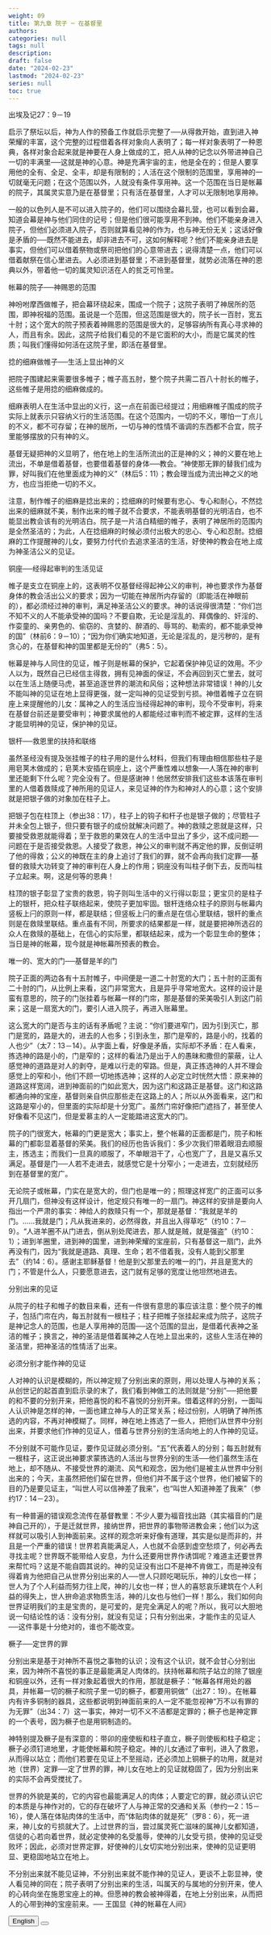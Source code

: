 ```yaml
---
weight: 09
title: 第九章 院子 ─ 在基督里
authors: 
categories: null
tags: null
description: 
draft: false
date: "2024-02-23"
lastmod: "2024-02-23"
series: null
toc: true
---
```


<!--more-->
 出埃及记27：9－19

  启示了祭坛以后，神为人作的预备工作就启示完整了──从得救开始，直到进入神荣耀的丰富，这个完整的过程借着各样对象向人表明了；每一样对象表明了一种恩典，各样对象合起来就是神要在人身上做成的工，把人从神的记念以外带进神自己一切的丰满里──这就是神的心意。神是充满宇宙的主，他是全在的；但是人要享用他的全有、全足、全丰，却是有限制的；人活在这个限制的范围里，享用神的一切就毫无问题；在这个范围以外，人就没有条件享用神。这一个范围在当日是帐幕的院子，其属灵实意乃是在基督里；只有活在基督里，人才可以无限制地享用神。

  一般的以色列人是不可以进入院子的，他们可以围绕会幕扎营，也可以看到会幕，知道会幕是神与他们同住的记号；但是他们很可能享用不到神。他们不能亲身进入院子，但他们必须进入院子，否则就算看见神的作为，也与神无份无关；这话好像是矛盾的──既然不能进去，却非进去不可，这如何解释呢？他们不能亲身进去是事实，但他们可以借着祭物或祭司把他们的心意带进去；说得清楚一点，他们可以借着献祭在信心里进去。人必须进到基督里；不进到基督里，就势必流落在神的恩典以外，带着他一切的属灵知识活在人的贫乏可怜里。

  帐幕的院子──神赐恩的范围

  神吩咐摩西做帷子，把会幕环绕起来，围成一个院子；这院子表明了神居所的范围，即神祝福的范围。虽说是一个范围，但这范围是很大的，院子长一百肘，宽五十肘；这个宽大的院子预表着神赐恩的范围是很大的，足够容纳所有真心寻求神的人，而且有余。因此，这院子给我们看见的不是它面积的大小，而是它属灵的性质；叫我们懂得如何活在这院子里，即活在基督里。

  捻的细麻做帷子──生活上显出神的义

  把院子围建起来需要很多帷子；帷子高五肘，整个院子共需二百八十肘长的帷子，这些帷子是用捻的细麻做成的。

  细麻表明人在生活中显出的义行，这一点在前面已经提过；用细麻帷子围成的院子实际上就表示只容纳义行的生活范围。在这个范围内，一切的不义，哪怕一丁点儿的不义，都不可存留；在神的居所，一切与神的性情不谐调的东西都不合宜，院子里能够摆放的只有神的义。

  基督无疑把神的义显明了，他在地上的生活所流出的正是神的义；神的义要在地上流出，不单是借着基督，也要借着基督的身体──教会。“神使那无罪的替我们成为罪，好叫我们在他里面成为神的义”（林后5：11）；教会理当成为流出神之义的地方，也应当拒绝一切的不义。

  注意，制作帷子的细麻是捻出来的；捻细麻的时候要有忠心、专心和耐心，不然捻出来的细麻就不美，制作出来的帷子就不合要求，不能表明基督的光明洁白，也不能显出教会该有的光明洁白。院子是一片洁白精细的帷子，表明了神居所的范围内是全然圣洁的；为此，人在捻细麻的时候必须付出极大的忠心、专心和忍耐。捻细麻的工作提醒神的儿女，要努力付代价去追求圣洁的生活，好使神的教会在地上成为神圣洁公义的见证。

  铜座──经得起审判的生活见证

  帷子是支立在铜座上的，这表明不仅基督经得起神公义的审判，神也要求作为基督身体的教会活出公义的要求；因为一切能在神居所内存留的（即能活在神眼前的），都必须经过神的审判，满足神圣洁公义的要求。神的话说得很清楚：“你们岂不知不义的人不能承受神的国吗？不要自欺，无论是淫乱的、拜偶像的、奸淫的、作娈童的、亲男色的、偷窃的、贪婪的、醉酒的、辱骂的、勒索的，都不能承受神的国”（林前6：9－10）；“因为你们确实地知道，无论是淫乱的，是污秽的，是有贪心的，在基督和神的国里都是无份的”（弗5：5）。

  帐幕是神与人同住的见证，帷子则是帐幕的保护，它起着保护神见证的效用。不少人以为，既然自己已经信主得救，拥有见神面的保证，不会再回到灭亡里去，就可以在生活上随便马虎，甚至追逐世界的潮流和风俗；这种想法非常错误！神的儿女不能叫神的见证在地上显得更强，就一定叫神的见证受到亏损。神借着帷子立在铜座上来提醒他的儿女：属神之人的生活应当经得起神的审判，现今不受审判，将来在基督台前还是要受审判；神要求属他的人都能经过审判而不被定罪，这样的生活才能显明神的见证，保护神的见证。

  银杆──救恩里的扶持和联络

  虽然圣经没有提及张挂帷子的柱子用的是什么材料，但我们有理由相信那些柱子是用皂荚木做成的；皂荚木安插在铜座上，这个严重性难以想象──人落在神的审判里还能剩下什么呢？完全没有了。但是感谢神！他居然安排我们这些本该落在审判里的人借着救赎成了神所用的见证人，来见证神的作为和神对人的心意；这个安排就是把银子做的对象加在柱子上。

  把银子包在柱顶上（参出38：17），柱子上的钩子和杆子也是银子做的；尽管柱子并未全包上银子，但只要有银子的成份就解决问题了。神的救赎之恩就是这样，只要接受救恩就能得着；至于救恩的果效在人的生活中显出了多少，这不成问题──问题在于是否接受救恩。人接受了救恩，神公义的审判就不再定他的罪，反倒证明了他的得救；公义的神既在主的身上追讨了我们的罪，就不会再向我们定罪──基督的救赎大功转变了神的审判在人身上的作用；铜座没有叫柱子倒下去，反而叫柱子立起来。啊，这是何等的恩典！

  柱顶的银子彰显了宝贵的救恩，钩子则叫生活中的义行得以彰显；更宝贝的是柱子上的银杆，把众柱子联络起来，使院子更加牢固。银杆连络众柱子的原则与帐幕内竖板上闩的原则一样，都是联结；但竖板上闩的重点是在信心里联结，银杆的重点则是在救赎里联结。重点虽有不同，所要求的结果都是一样，就是要把神所选召的众人在救赎的基础上，在信心的实际里，都联结起来，成为一个彰显生命的整体；当日是神的帐幕，现今就是神帐幕所预表的教会。

  唯一的、宽大的门──基督是羊的门

  院子正面的两边各有十五肘帷子，中间便是一道二十肘宽的大门；五十肘的正面有二十肘的门，从比例上来看，这门非常宽大，且是异乎寻常地宽大。这样的设计是蛮有意思的，院子的门张挂着与帐幕一样的门帘，那是基督的荣美吸引人到这门前来；这是一扇宽大的门，要引人进入院子，再进入账幕里。

  这么宽大的门是否与主的话有矛盾呢？主说：“你们要进窄门，因为引到灭亡，那门是宽的，路是大的，进去的人也多；引到永生，那门是窄的，路是小的，找着的人也少”（太7：13－14）。从字面上看，好像是矛盾，实际却不矛盾：在人看来，拣选神的路是小的，门是窄的；这样的看法乃是出于人的愚昧和撒但的蒙蔽，让人感觉神的道路是对人的剥夺，是难以行走的窄路。但是，真正拣选神的人并不理会感觉上的窄和小，他们不顾一切地拣选神；这样的人必定立时恍然大悟：原来神的道路这样宽阔，进到神面前的门如此宽大，因为这门和这路正是基督。这门和这路都通向神的宝座，基督则亲自供应那些走在这路上的人；所以从外面看来，这门和这路是窄小的，但里面的实际却是十分宽广。虽然门帘好像把门遮挡了，甚至使人好像看不见这门，但是爱慕主的人一定能踏进这宽大的门。

  院子的门很宽大，帐幕的门更是宽大；事实上，整个帐幕的正面都是门，院子和帐幕的门都彰显着基督的荣美。我们的经历也告诉我们：多少次我们带着眼泪去顺服主，拣选主；而我们一旦真的顺服了，不单眼泪干了，心也宽广了，且是又喜乐又满足。基督是门──人若不走进去，就感觉它是十分窄小；一走进去，立刻就经历到在基督里的宽广。

  无论院子或帐幕，门实在是宽大的，但门也是唯一的；照理这样宽广的正面可以多开几扇门，但神没有这样设计，他定规只有唯一的一扇门。神这样的安排是要向人指出一个严肃的事实：神给人的救赎只有一个，那就是基督：“我就是羊的门。……我就是门；凡从我进来的，必然得救，并且出入得草吃”（约10：7－9）。“人进羊圈不从门进去，倒从别处爬进去，那人就是贼，就是强盗”（约10：1）；进到羊圈里，进到神的国里，进到神荣耀的宝座前，只有基督这一扇门，此外再没有门，因为“我就是道路、真理、生命；若不借着我，没有人能到父那里去”（约14：6）。感谢主耶稣基督！他是到父那里去的唯一的门，并且是宽大的门；不管是什么人，只要愿意进去，这门就有足够的宽度让他坦然地进去。

  分别出来的见证

  从院子的柱子和帷子的数目来看，还有一件很有意思的事应该注意：整个院子的帷子，包括门帘在内，每五肘就有一根柱子；柱子把帷子张挂起来成为院子，这院子是神记念人的范围，也是人享用神的范围──这个范围的显出，是借着代表神之圣洁的帷子；换言之，神的圣洁是借着属神之人在地上显出来的，这些人生活在神的圣洁里，把神圣洁的性情活了出来。

  必须分别才能作神的见证

  人对神的认识是模糊的，所以神定规了分别出来的原则，用以处理人与神的关系；从创世记的起首直到启示录的末了，我们看到神做工的法则就是“分别”──把他要的和不要的分别开来，把他喜悦的和不喜悦的分别开来。借着这样的分别，一面叫人认识神是怎样的神，一面也建立神与人的正常关系；经过份别，人明确了神所拣选的内容，不再对神模糊了。同样，神在地上拣选了一些人，把他们从世界中分别出来，并要求他们作神的见证人，借着与世界分别的生活向地上的人作神的见证。

  不分别就不可能作见证，要作见证就必须分别。“五”代表着人的分别；每五肘就有一根柱子，这正说出神要求蒙拣选的人活出与世界分别的生活──他们虽然生活在地上，却不随从、不接受世界的潮流、风气和观念，因为他们是被主从世界中分别出来的；今天，主虽然把他们留在世界，但他们并不属于这个世界，他们被留下的目的乃是要见证主，“叫世人可以信神差了我来”，也“叫世人知道神差了我来”（参约17：14－23）。

  有一种普遍的错误观念流传在基督教里：不少人要为福音找出路（其实福音的门是神自己开的），于是迁就世界，接纳世界，把世界的事物带进教会来；他们以为这样就可以吸引人到神面前来。这样的观念听来好像有道理，其实是似是而非的，并且是一个严重的错误！世界若真能满足人，人也就不会感到虚空愁烦了，何必再去寻找主呢？世界既不能带给人安息，为什么还要用世界作诱饵呢？难道主还要世界来帮忙吗？这是不能自圆其说的。神的见证没有出口不是神不肯做工，而是神没有得着肯为他把自己从世界分别出来的人──世人只顾吃喝玩乐，神的儿女也一样；世人为了个人利益而努力往上爬，神的儿女也一样；世人的喜怒哀乐建筑在个人利益的得失上，世人拚命追求物质生活，神的儿女也与他们一样！那么，我们如何向世界证明我们的主是宝贵的，是可爱的，是完全满足人的呢？所以，我可以大胆地说一句结论性的话：没有分别，就没有见证；只有分别出来，才能作主的见证人──这件事是十分绝对的，谁也不能改变。

  橛子──定世界的罪

  分别出来是基于对神所不喜悦之事物的认识；没有这个认识，就不会甘心分别出来，因为神所不喜悦的事正是最能满足人肉体的。扶持帐幕和院子站立的除了银座和铜座以外，还有一样对象起着很大的作用，那就是橛子：“帐幕各样用处的器具，并帐幕一切的橛子和院子里一切的橛子，都要用铜做”（出27：19）。在帐幕内有许多铜制的器具，这些都说明到神面前来的人一定不能忽视神“万不以有罪的为无罪”（出34：7）这一事实，神对一切不义不洁都是定罪的；橛子也是神定罪的一个表号，因为橛子也是用铜制造的。

  神特别提及橛子是有深意的：带卯的座使板和柱子直立，橛子则使板和柱子稳定；橛子必须钉进地里，才能使帐幕和院子稳定。神的儿女通过了审判，进入了救恩，从而得以站立；而他们若要在见证上不至摇动，还必须加上铜橛子的功用，就是对地（世界）定罪──定了世界的罪，神儿女在地上的见证就稳固了，因为分别出来的实际不会再受搅扰了。

  世界的外貌是美的，它的内容也最能满足人的肉体；人要定它的罪，就必须认识它的本质是与神作对的，它的存在破坏了人与神正常的交通和关系（参约一2：15－16），使人落在体贴肉体的生活中，而“体贴肉体的就是死”（罗8：6），死一进来，神儿女的亏损就大了。上过世界的当，尝过属灵死亡滋味的属神儿女都知道，信徒的心若向着世界，就必定使神的名受羞辱，使神的儿女受亏损，使神的见证受败坏；因此，必须对世界定罪，好使神的儿女切实地分别出来，使神的见证更明显、更稳固地站立在地上。

  不分别出来就不能见证神，不分别出来就不能作神的见证人，更谈不上彰显神，使人看见神的同在；院子表明了分别出来的生活，叫属天的与属地的分别开来，使人的心转向坐在施恩宝座上的神。但愿神的教会被神得着，在地上分别出来，从而把人的心带到神的宝座前来。── 王国显《神的帐幕在人间》
<!-- Tab links -->
<div class="tab">
  <button class="tablinks active" onclick="tablabel(event, 'english')">English</button>
  <button class="tablinks" onclick="tablabel(event, 'chinese')"></button>
  
</div>

<!-- Tab content -->
<div id="english" class="tabcontent" style="display:block">

</div>

<div id="chinese" class="tabcontent">
  <h2></h2>
</div>
